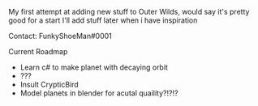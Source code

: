 My first attempt at adding new stuff to Outer Wilds, would say it's pretty good for a start
I'll add stuff later when i have inspiration

Contact: FunkyShoeMan#0001

Current Roadmap
- Learn c# to make planet with decaying orbit
- ???
- Insult CrypticBird
- Model planets in blender for acutal quaility?!?!?
